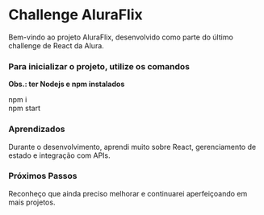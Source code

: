 # Challenge AluraFlix
Bem-vindo ao projeto AluraFlix, desenvolvido como parte do último challenge de React da Alura.

### Para inicializar o projeto, utilize os comandos 

**Obs.: ter Nodejs e npm instalados**

npm i<br />
npm start

### Aprendizados
Durante o desenvolvimento, aprendi muito sobre React, gerenciamento de estado e integração com APIs.

### Próximos Passos
Reconheço que ainda preciso melhorar e continuarei aperfeiçoando em mais projetos.
